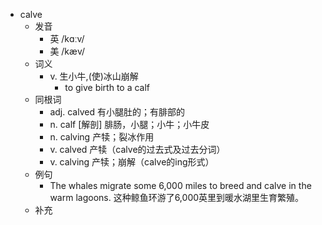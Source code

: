 - calve
  - 发音
    - 英 /kɑːv/
    - 美 /kæv/
  - 词义
    - v. 生小牛,(使)冰山崩解
      - to give birth to a  calf 
  - 同根词
    - adj. calved 有小腿肚的；有腓部的
    - n. calf [解剖] 腓肠，小腿；小牛；小牛皮
    - n. calving 产犊；裂冰作用
    - v. calved 产犊（calve的过去式及过去分词）
    - v. calving 产犊；崩解（calve的ing形式）
  - 例句
    - The whales migrate some 6,000 miles to breed and calve in the warm lagoons. 这种鲸鱼环游了6,000英里到暖水湖里生育繁殖。
  - 补充